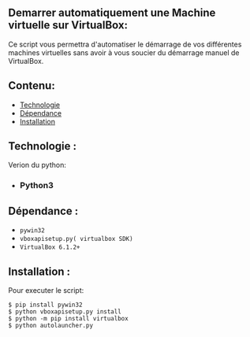 ## Demarrer automatiquement une Machine virtuelle sur VirtualBox:
Ce script vous permettra d'automatiser le démarrage de vos différentes machines virtuelles sans avoir à vous soucier du démarrage manuel de VirtualBox.

## Contenu:
* [Technologie](#Technologie)
* [Dépendance](#Dépendances)
* [Installation](#Installation)

## Technologie :
Verion du python:
- ### Python3

## Dépendance :
- `pywin32`
- `vboxapisetup.py( virtualbox SDK)`
- `VirtualBox 6.1.2+`

## Installation :

Pour executer le script:
```
$ pip install pywin32
$ python vboxapisetup.py install
$ python -m pip install virtualbox
$ python autolauncher.py
```
